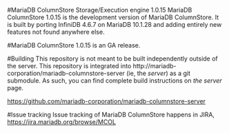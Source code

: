#MariaDB ColumnStore Storage/Execution engine 1.0.15
MariaDB ColumnStore 1.0.15 is the development version of MariaDB ColumnStore. 
It is built by porting InfiniDB 4.6.7 on MariaDB 10.1.28 and adding entirely 
new features not found anywhere else.

#MariaDB ColumnStore 1.0.15 is an GA release. 

#Building
This repository is not meant to be built independently outside of the server.  This repository is integrated into http://mariadb-corporation/mariadb-columnstore-server (ie, the *server*) as a git submodule.  As such, you can find complete build instructions on *the server* page.

  https://github.com/mariadb-corporation/mariadb-columnstore-server

#Issue tracking
Issue tracking of MariaDB ColumnStore happens in JIRA, https://jira.mariadb.org/browse/MCOL
